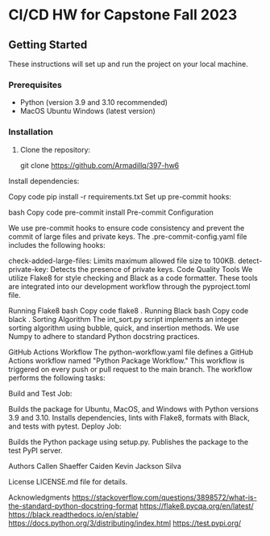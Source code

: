 # CI/CD HW for Capstone Fall 2023

## Getting Started

These instructions will set up and run the project on your local machine.

### Prerequisites

- Python (version 3.9 and 3.10 recommended)
- MacOS Ubuntu Windows (latest version)

### Installation

1. Clone the repository:

   git clone https://github.com/Armadillq/397-hw6
   
Install dependencies:

Copy code
pip install -r requirements.txt
Set up pre-commit hooks:

bash
Copy code
pre-commit install
Pre-commit Configuration

We use pre-commit hooks to ensure code consistency and prevent the commit of large files and private keys. The .pre-commit-config.yaml file includes the following hooks:

check-added-large-files: Limits maximum allowed file size to 100KB.
detect-private-key: Detects the presence of private keys.
Code Quality Tools
We utilize Flake8 for style checking and Black as a code formatter. These tools are integrated into our development workflow through the pyproject.toml file.

Running Flake8
bash
Copy code
flake8 .
Running Black
bash
Copy code
black .
Sorting Algorithm
The int_sort.py script implements an integer sorting algorithm using bubble, quick, and insertion methods. We use Numpy to adhere to standard Python docstring practices.

GitHub Actions Workflow
The python-workflow.yaml file defines a GitHub Actions workflow named "Python Package Workflow." This workflow is triggered on every push or pull request to the main branch. The workflow performs the following tasks:

Build and Test Job:

Builds the package for Ubuntu, MacOS, and Windows with Python versions 3.9 and 3.10.
Installs dependencies, lints with Flake8, formats with Black, and tests with pytest.
Deploy Job:

Builds the Python package using setup.py.
Publishes the package to the test PyPI server.

Authors
Callen Shaeffer
Caiden
Kevin 
Jackson
Silva

License
LICENSE.md file for details.

Acknowledgments
https://stackoverflow.com/questions/3898572/what-is-the-standard-python-docstring-format
https://flake8.pycqa.org/en/latest/
https://black.readthedocs.io/en/stable/
https://docs.python.org/3/distributing/index.html
https://test.pypi.org/
